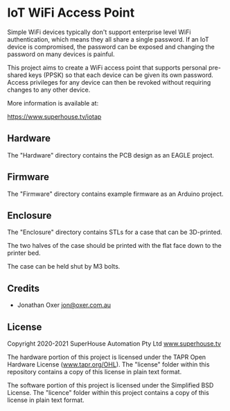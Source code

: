 IoT WiFi Access Point
=====================

Simple WiFi devices typically don't support enterprise level WiFi
authentication, which means they all share a single password. If
an IoT device is compromised, the password can be exposed and changing
the password on many devices is painful.

This project aims to create a WiFi access point that supports
personal pre-shared keys (PPSK) so that each device can be given its
own password. Access privileges for any device can then be revoked
without requiring changes to any other device.

More information is available at:

  https://www.superhouse.tv/iotap


Hardware
--------
The "Hardware" directory contains the PCB design as an EAGLE project.


Firmware
--------
The "Firmware" directory contains example firmware as an Arduino
project.


Enclosure
---------
The "Enclosure" directory contains STLs for a case that can be
3D-printed.

The two halves of the case should be printed with the flat face down to
the printer bed.

The case can be held shut by M3 bolts.


Credits
-------
 * Jonathan Oxer <jon@oxer.com.au>


License
-------
Copyright 2020-2021 SuperHouse Automation Pty Ltd  www.superhouse.tv  

The hardware portion of this project is licensed under the TAPR Open
Hardware License (www.tapr.org/OHL). The "license" folder within this
repository contains a copy of this license in plain text format.

The software portion of this project is licensed under the Simplified
BSD License. The "licence" folder within this project contains a
copy of this license in plain text format.

